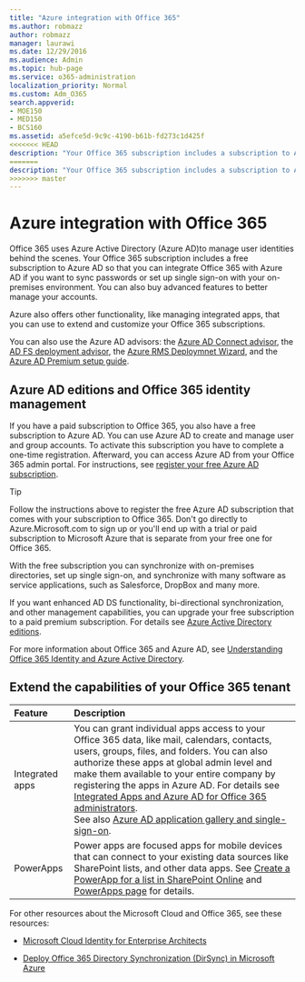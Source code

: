 ```yaml
---
title: "Azure integration with Office 365"
ms.author: robmazz
author: robmazz
manager: laurawi
ms.date: 12/29/2016
ms.audience: Admin
ms.topic: hub-page
ms.service: o365-administration
localization_priority: Normal
ms.custom: Adm_O365
search.appverid:
- MOE150
- MED150
- BCS160
ms.assetid: a5efce5d-9c9c-4190-b61b-fd273c1d425f
<<<<<<< HEAD
description: "Your Office 365 subscription includes a subscription to Azure AD. Integrate Office 365 with Azure AD if you want password sync or single sign-on with your on-premises environment. You can also buy advanced features to better manage your accounts."
=======
description: "Your Office 365 subscription includes a subscription to Azure AD. Integrate Office 365 with Azure AD if you want password sync or single sign-on with your on-premises environment."
>>>>>>> master
---
```


# Azure integration with Office 365

Office 365 uses Azure Active Directory (Azure AD)to manage user identities behind the scenes. Your Office 365 subscription includes a free subscription to Azure AD so that you can integrate Office 365 with Azure AD if you want to sync passwords or set up single sign-on with your on-premises environment. You can also buy advanced features to better manage your accounts.
  
Azure also offers other functionality, like managing integrated apps, that you can use to extend and customize your Office 365 subscriptions.
  
You can also use the Azure AD advisors: the [Azure AD Connect advisor](https://aka.ms/aadconnectpwsync), the [AD FS deployment advisor](https://aka.ms/adfsguidance), the [Azure RMS Deploymnet Wizard](https://aka.ms/azuremsguidance), and the [Azure AD Premium setup guide](https://aka.ms/aadpguidance).
  
## Azure AD editions and Office 365 identity management

If you have a paid subscription to Office 365, you also have a free subscription to Azure AD. You can use Azure AD to create and manage user and group accounts. To activate this subscription you have to complete a one-time registration. Afterward, you can access Azure AD from your Office 365 admin portal. For instructions, see [register your free Azure AD subscription](https://go.microsoft.com/fwlink/p/?LinkId=617127). 
  
> [!TIP]
> Follow the instructions above to register the free Azure AD subscription that comes with your subscription to Office 365. Don't go directly to Azure.Microsoft.com to sign up or you'll end up with a trial or paid subscription to Microsoft Azure that is separate from your free one for Office 365. 
  
With the free subscription you can synchronize with on-premises directories, set up single sign-on, and synchronize with many software as service applications, such as Salesforce, DropBox and many more.
  
If you want enhanced AD DS functionality, bi-directional synchronization, and other management capabilities, you can upgrade your free subscription to a paid premium subscription. For details see [Azure Active Directory editions](https://go.microsoft.com/fwlink/p/?LinkId=524280).
  
For more information about Office 365 and Azure AD, see [Understanding Office 365 Identity and Azure Active Directory](about-office-365-identity.md).
  
## Extend the capabilities of your Office 365 tenant

|**Feature**|**Description**|
|:-----|:-----|
|Integrated apps  <br/> |You can grant individual apps access to your Office 365 data, like mail, calendars, contacts, users, groups, files, and folders. You can also authorize these apps at global admin level and make them available to your entire company by registering the apps in Azure AD. For details see [Integrated Apps and Azure AD for Office 365 administrators](integrated-apps-and-azure-ads.md).  <br/> See also [Azure AD application gallery and single-sign-on](https://go.microsoft.com/fwlink/p/?LinkId=698604).  <br/> |
|PowerApps  <br/> | Power apps are focused apps for mobile devices that can connect to your existing data sources like SharePoint lists, and other data apps. See [Create a PowerApp for a list in SharePoint Online](https://support.office.com/article/9338b2d2-67ac-4b81-8e67-97da27e5e9ab) and [PowerApps page](https://powerapps.microsoft.com/) for details.  <br/> |
   
For other resources about the Microsoft Cloud and Office 365, see these resources:
  
- [Microsoft Cloud Identity for Enterprise Architects](https://go.microsoft.com/fwlink/p/?LinkId=828642)
    
- [Deploy Office 365 Directory Synchronization (DirSync) in Microsoft Azure](https://go.microsoft.com/fwlink/p/?LinkId=517887)
    


